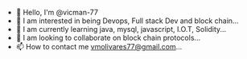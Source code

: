 - 👋 Hello, I'm @vicman-77
- 👀 I am interested in being Devops, Full stack Dev and block chain...
- 🌱 I am currently learning java, mysql, javascript, I.O.T, Solidity...
- 💞️ I am looking to collaborate on block chain protocols...
- 📫 How to contact me vmolivares77@gmail.com...

<!---
vicman-77/vicman-77 is a ✨ special ✨ repository because its `README.md` (this file) appears on your GitHub profile.
You can click the Preview link to take a look at your changes.
--->
